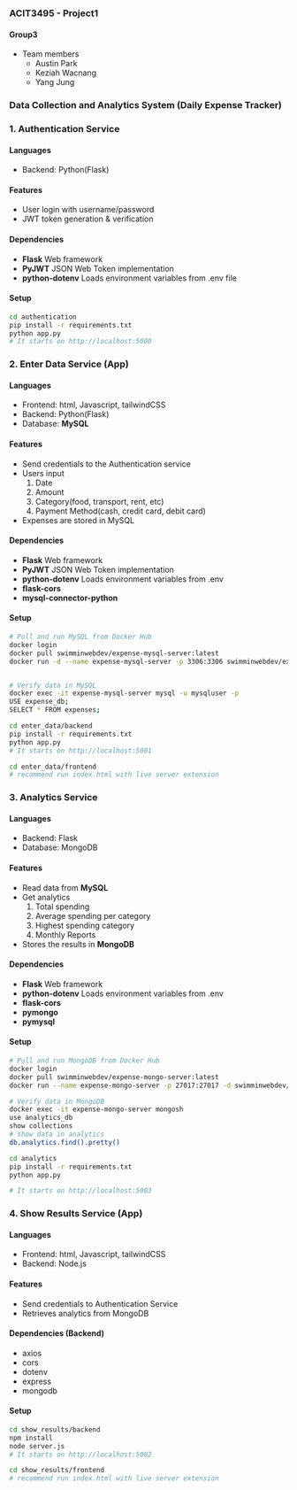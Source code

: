 ### ACIT3495 - Project1

#### Group3 
- Team members
  - Austin Park
  - Keziah Wacnang
  - Yang Jung

### Data Collection and Analytics System (Daily Expense Tracker)

### 1. Authentication Service

#### Languages
- Backend: Python(Flask)

#### Features
- User login with username/password
- JWT token generation & verification
  
#### Dependencies
- **Flask** Web framework 
- **PyJWT** JSON Web Token implementation 
- **python-dotenv** Loads environment variables from .env file

#### Setup

```sh
cd authentication
pip install -r requirements.txt
python app.py
# It starts on http://localhost:5000
```

### 2. Enter Data Service (App)

#### Languages
  - Frontend: html, Javascript, tailwindCSS
  - Backend: Python(Flask)
  - Database: **MySQL**
  
#### Features
  - Send credentials to the Authentication service
  - Users input
    1. Date
    2. Amount
    3. Category(food, transport, rent, etc)
    4. Payment Method(cash, credit card, debit card)
  - Expenses are stored in MySQL

#### Dependencies
- **Flask** Web framework 
- **PyJWT** JSON Web Token implementation 
- **python-dotenv** Loads environment variables from .env 
- **flask-cors**
- **mysql-connector-python**

#### Setup

```bash
# Pull and run MySQL from Docker Hub
docker login
docker pull swimminwebdev/expense-mysql-server:latest
docker run -d --name expense-mysql-server -p 3306:3306 swimminwebdev/expense-mysql-server:latest


# Verify data in MySQL
docker exec -it expense-mysql-server mysql -u mysqluser -p
USE expense_db;
SELECT * FROM expenses;

cd enter_data/backend
pip install -r requirements.txt
python app.py
# It starts on http://localhost:5001

cd enter_data/frontend
# recommend run index.html with live server extension
```


### 3. Analytics Service
#### Languages
  - Backend: Flask
  - Database: MongoDB

#### Features
  - Read data from **MySQL**
  - Get analytics
    1. Total spending
    2. Average spending per category
    3. Highest spending category
    4. Monthly Reports
  - Stores the results in **MongoDB**

#### Dependencies
- **Flask** Web framework 
- **python-dotenv** Loads environment variables from .env 
- **flask-cors**
- **pymongo**
- **pymysql**

#### Setup
```bash
# Pull and run MongoDB from Docker Hub
docker login
docker pull swimminwebdev/expense-mongo-server:latest 
docker run --name expense-mongo-server -p 27017:27017 -d swimminwebdev/expense-mongo-server:latest

# Verify data in MongoDB
docker exec -it expense-mongo-server mongosh
use analytics_db
show collections
# show data in analytics
db.analytics.find().pretty()

cd analytics
pip install -r requirements.txt
python app.py

# It starts on http://localhost:5003
```

### 4. Show Results Service (App)
#### Languages
  - Frontend: html, Javascript, tailwindCSS
  - Backend: Node.js 
  
#### Features
  - Send credentials to Authentication Service
  - Retrieves analytics from MongoDB

#### Dependencies (Backend)
- axios
- cors
- dotenv
- express
- mongodb

#### Setup
```sh
cd show_results/backend
npm install
node server.js
# It starts on http://localhost:5002

cd show_results/frontend
# recommend run index.html with live server extension
```
